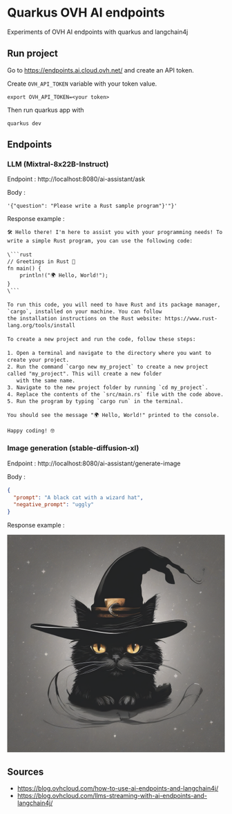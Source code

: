 # Quarkus OVH AI endpoints

Experiments of OVH AI endpoints with quarkus and langchain4j

## Run project

Go to https://endpoints.ai.cloud.ovh.net/ and create an API token.

Create `OVH_API_TOKEN` variable with your token value.

```shell
export OVH_API_TOKEN=<your token>
```

Then run quarkus app with

```shell
quarkus dev
```

## Endpoints

### LLM (Mixtral-8x22B-Instruct)

Endpoint : http://localhost:8080/ai-assistant/ask

Body :

```text
'{"question": "Please write a Rust sample program"}'"}'
```

Response example :

```text
🛠️ Hello there! I'm here to assist you with your programming needs! To write a simple Rust program, you can use the following code:

\```rust
// Greetings in Rust 🦀
fn main() {
    println!("🌍 Hello, World!");
}
\```

To run this code, you will need to have Rust and its package manager, `cargo`, installed on your machine. You can follow
the installation instructions on the Rust website: https://www.rust-lang.org/tools/install

To create a new project and run the code, follow these steps:

1. Open a terminal and navigate to the directory where you want to create your project.
2. Run the command `cargo new my_project` to create a new project called "my_project". This will create a new folder
   with the same name.
3. Navigate to the new project folder by running `cd my_project`.
4. Replace the contents of the `src/main.rs` file with the code above.
5. Run the program by typing `cargo run` in the terminal.

You should see the message "🌍 Hello, World!" printed to the console.

Happy coding! 🤓

```

### Image generation (stable-diffusion-xl)

Endpoint : http://localhost:8080/ai-assistant/generate-image

Body :

```json
{
  "prompt": "A black cat with a wizard hat",
  "negative_prompt": "uggly"
}
```

Response example :

![cat generated image](./assets/cat.png)

## Sources

- https://blog.ovhcloud.com/how-to-use-ai-endpoints-and-langchain4j/
- https://blog.ovhcloud.com/llms-streaming-with-ai-endpoints-and-langchain4j/